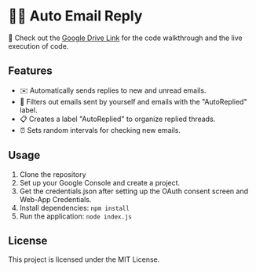 # 👨‍💻 Auto Email Reply

📂 Check out the [Google Drive Link](https://drive.google.com/file/d/1czUgkXNpJ5iQB60UxjHqTNgX3Jx6Vmkw/view) for the code walkthrough and the live execution of code.

## Features

- ✉️ Automatically sends replies to new and unread emails.
- 📨 Filters out emails sent by yourself and emails with the "AutoReplied" label.
- 📋 Creates a label "AutoReplied" to organize replied threads.
- ⏰ Sets random intervals for checking new emails.

## Usage

1. Clone the repository
2. Set up your Google Console and create a project.
3. Get the credentials.json after setting up the OAuth consent screen and Web-App Credentials. 
4. Install dependencies: `npm install`
5. Run the application: `node index.js`

## License

This project is licensed under the MIT License.
